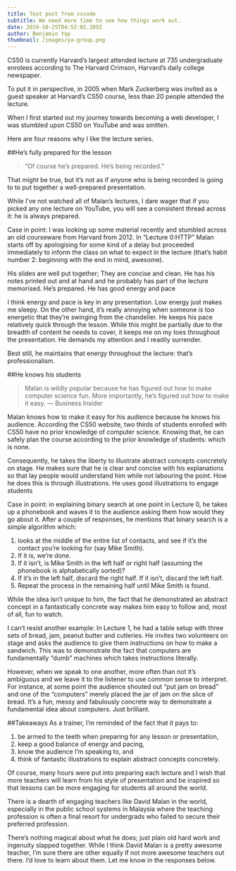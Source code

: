 ```yaml
---
title: Test post from vscode
subtitle: We need more time to see how things work out.
date: 2019-10-25T04:52:02.205Z
author: Benjamin Yap
thumbnail: /images/ya-group.png
---
```


CS50 is currently Harvard’s largest attended lecture at 735 undergraduate enrolees according to The Harvard Crimson, Harvard’s daily college newspaper.

To put it in perspective, in 2005 when Mark Zuckerberg was invited as a guest speaker at Harvard’s CS50 course, less than 20 people attended the lecture.

When I first started out my journey towards becoming a web developer, I was stumbled upon CS50 on YouTube and was smitten.

Here are four reasons why I like the lecture series.

##He’s fully prepared for the lesson

> “Of course he’s prepared. He’s being recorded.”

That might be true, but it’s not as if anyone who is being recorded is going to to put together a well-prepared presentation.

While I’ve not watched all of Malan’s lectures, I dare wager that if you picked any one lecture on YouTube, you will see a consistent thread across it: he is always prepared.

Case in point: I was looking up some material recently and stumbled across an old courseware from Harvard from 2012. In “Lecture 0:HTTP” Malan starts off by apologising for some kind of a delay but proceeded immediately to inform the class on what to expect in the lecture (that’s habit number 2: beginning with the end in mind, awesome).

His slides are well put together; They are concise and clean. He has his notes printed out and at hand and he probably has part of the lecture memorised. He’s prepared.
He has good energy and pace

I think energy and pace is key in any presentation. Low energy just makes me sleepy. On the other hand, it’s really annoying when someone is too energetic that they’re swinging from the chandelier.
He keeps his pace relatively quick through the lesson. While this might be partially due to the breadth of content he needs to cover, it keeps me on my toes throughout the presentation. He demands my attention and I readily surrender.

Best still, he maintains that energy throughout the lecture: that’s professionalism.

##He knows his students

> Malan is wildly popular because he has figured out how to make computer science fun. More importantly, he’s figured out how to make it easy.
> — Business Insider

Malan knows how to make it easy for his audience because he knows his audience. According the CS50 website, two thirds of students enrolled with CS50 have no prior knowledge of computer science. Knowing that, he can safely plan the course according to the prior knowledge of students: which is none.

Consequently, he takes the liberty to illustrate abstract concepts concretely on stage. He makes sure that he is clear and concise with his explanations so that lay people would understand him while not labouring the point. How he does this is through illustrations.
He uses good illustrations to engage students

Case in point: in explaining binary search at one point in Lecture 0, he takes up a phonebook and waves it to the audience asking them how would they go about it. After a couple of responses, he mentions that binary search is a simple algorithm which:

1. looks at the middle of the entire list of contacts, and
   see if it’s the contact you’re looking for (say Mike Smith).
2. If it is, we’re done.
3. If it isn’t, is Mike Smith in the left half or right half (assuming the phonebook is alphabetically sorted)?
4. If it’s in the left half, discard the right half. If it isn’t, discard the left half.
5. Repeat the process in the remaining half until Mike Smith is found.

While the idea isn’t unique to him, the fact that he demonstrated an abstract concept in a fantastically concrete way makes him easy to follow and, most of all, fun to watch.

I can’t resist another example: In Lecture 1, he had a table setup with three sets of bread, jam, peanut butter and cutleries. He invites two volunteers on stage and asks the audience to give them instructions on how to make a sandwich. This was to demonstrate the fact that computers are fundamentally “dumb” machines which takes instructions literally.

However, when we speak to one another, more often than not it’s ambiguous and we leave it to the listener to use common sense to interpret. For instance, at some point the audience shouted out “put jam on bread” and one of the “computers” merely placed the jar of jam on the slice of bread. It’s a fun, messy and fabulously concrete way to demonstrate a fundamental idea about computers. Just brilliant.

##Takeaways
As a trainer, I’m reminded of the fact that it pays to:

1. be armed to the teeth when preparing for any lesson or presentation,
2. keep a good balance of energy and pacing,
3. know the audience I’m speaking to, and
4. think of fantastic illustrations to explain abstract concepts concretely.

Of course, many hours were put into preparing each lecture and I wish that more teachers will learn from his style of presentation and be inspired so that lessons can be more engaging for students all around the world.

There is a dearth of engaging teachers like David Malan in the world, especially in the public school systems in Malaysia where the teaching profession is often a final resort for undergrads who failed to secure their preferred profession.

There’s nothing magical about what he does; just plain old hard work and ingenuity slapped together.
While I think David Malan is a pretty awesome teacher, I’m sure there are other equally if not more awesome teachers out there. I’d love to learn about them. Let me know in the responses below.
